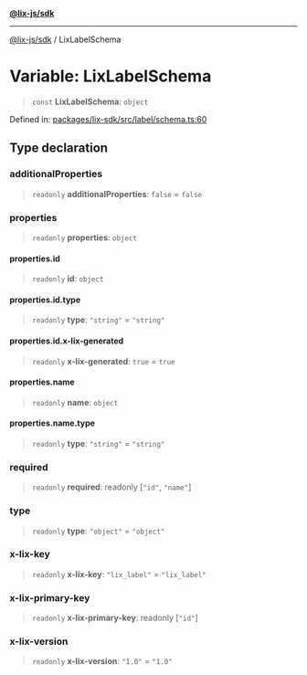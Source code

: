 [**@lix-js/sdk**](../README.md)

***

[@lix-js/sdk](../README.md) / LixLabelSchema

# Variable: LixLabelSchema

> `const` **LixLabelSchema**: `object`

Defined in: [packages/lix-sdk/src/label/schema.ts:60](https://github.com/opral/monorepo/blob/e7cabbd11b2cf40d5b5e9666e006c5433c18e5da/packages/lix-sdk/src/label/schema.ts#L60)

## Type declaration

### additionalProperties

> `readonly` **additionalProperties**: `false` = `false`

### properties

> `readonly` **properties**: `object`

#### properties.id

> `readonly` **id**: `object`

#### properties.id.type

> `readonly` **type**: `"string"` = `"string"`

#### properties.id.x-lix-generated

> `readonly` **x-lix-generated**: `true` = `true`

#### properties.name

> `readonly` **name**: `object`

#### properties.name.type

> `readonly` **type**: `"string"` = `"string"`

### required

> `readonly` **required**: readonly \[`"id"`, `"name"`\]

### type

> `readonly` **type**: `"object"` = `"object"`

### x-lix-key

> `readonly` **x-lix-key**: `"lix_label"` = `"lix_label"`

### x-lix-primary-key

> `readonly` **x-lix-primary-key**: readonly \[`"id"`\]

### x-lix-version

> `readonly` **x-lix-version**: `"1.0"` = `"1.0"`
